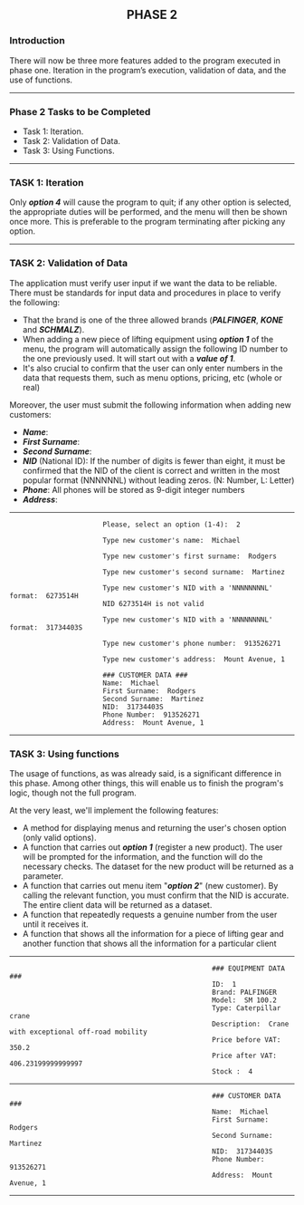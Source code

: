## <p align="center">PHASE 2</p>


### Introduction

There will now be three more features added to the program executed in phase one. Iteration in the program’s execution, validation of data, and the use of functions.

---

### Phase 2 Tasks to be Completed
- Task 1: Iteration.
- Task 2: Validation of Data.
- Task 3: Using Functions.

---

### TASK 1: Iteration

Only ***option 4*** will cause the program to quit; if any other option is selected, the appropriate duties will be performed, and the menu will then be shown once more. This is preferable to the program terminating after picking any option.

---

### TASK 2: Validation of Data

The application must verify user input if we want the data to be reliable. There must be standards for input data and procedures in place to verify the following:
- That the brand is one of the three allowed brands (***PALFINGER***, ***KONE*** and ***SCHMALZ***). 
- When adding a new piece of lifting equipment using ***option 1*** of the menu, the program will automatically assign the following ID number to the one previously used. It will start out with a ***value of 1***.
- It's also crucial to confirm that the user can only enter numbers in the data that requests them, such as menu options, pricing, etc (whole or real)

Moreover, the user must submit the following information when adding new customers:

- ***Name***:
- ***First Surname***: 
- ***Second Surname***:
- ***NID*** (National ID): If the number of digits is fewer than eight, it must be confirmed that the NID of the client is correct and written in the most popular format (NNNNNNL) without leading zeros. (N: Number, L: Letter)
- ***Phone***: All phones will be stored as 9-digit integer numbers
- ***Address***:

---
                                                      
                                                      
                           Please, select an option (1-4):  2
                           
                           Type new customer's name:  Michael
                           
                           Type new customer's first surname:  Rodgers
                           
                           Type new customer's second surname:  Martinez
                           
                           Type new customer's NID with a 'NNNNNNNNL' format:  6273514H
                           NID 6273514H is not valid
                           
                           Type new customer's NID with a 'NNNNNNNNL' format:  31734403S
                           
                           Type new customer's phone number:  913526271
                           
                           Type new customer's address:  Mount Avenue, 1  
                           
                           ### CUSTOMER DATA ### 
                           Name:  Michael
                           First Surname:  Rodgers
                           Second Surname:  Martinez
                           NID:  31734403S
                           Phone Number:  913526271
                           Address:  Mount Avenue, 1
                                                   


---

### TASK 3: Using functions

The usage of functions, as was already said, is a significant difference in this phase. Among other things, this will enable us to finish the program's logic, though not the full program. 

At the very least, we'll implement the following features:
- A method for displaying menus and returning the user's chosen option (only valid options).
- A function that carries out ***option 1*** (register a new product). The user will be prompted for the information, and the function will do the necessary checks. The dataset for the new product will be returned as a parameter.
- A function that carries out menu item "***option 2***" (new customer). By calling the relevant function, you must confirm that the NID is accurate. The entire client data will be returned as a dataset.
- A function that repeatedly requests a genuine number from the user until it receives it.
- A function that shows all the information for a piece of lifting gear and another function that shows all the information for a particular client

---

                                                      ### EQUIPMENT DATA ###
                                                      ID:  1
                                                      Brand: PALFINGER
                                                      Model:  SM 100.2
                                                      Type: Caterpillar crane
                                                      Description:  Crane with exceptional off-road mobility
                                                      Price before VAT:  350.2
                                                      Price after VAT:  406.23199999999997
                                                      Stock :  4                                       
---
                                           
                                                      ### CUSTOMER DATA ###
                                                      Name:  Michael
                                                      First Surname:  Rodgers
                                                      Second Surname:  Martinez
                                                      NID:  31734403S
                                                      Phone Number:  913526271
                                                      Address:  Mount Avenue, 1
                                  
---
                                             
                                             


